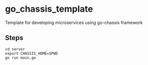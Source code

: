 # go_chassis_template
Template for developing microservices using go-chassis framework 

## Steps
```
cd server
export CHASSIS_HOME=$PWD
go run main.go
```
